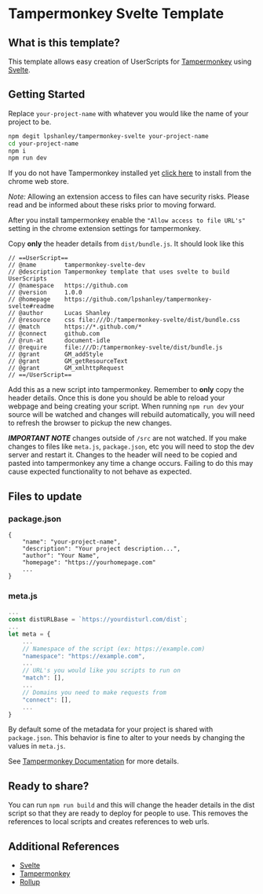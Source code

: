 # Tampermonkey Svelte Template
## What is this template?
This template allows easy creation of UserScripts for [Tampermonkey](https://www.tampermonkey.net/) using [Svelte](https://svelte.dev/).

## Getting Started
Replace `your-project-name` with whatever you would like the name of your project to be.

```bash
npm degit lpshanley/tampermonkey-svelte your-project-name
cd your-project-name
npm i
npm run dev
```

If you do not have Tampermonkey installed yet [click here](https://chrome.google.com/webstore/detail/tampermonkey/dhdgffkkebhmkfjojejmpbldmpobfkfo) to install from the chrome web store.

*Note:* Allowing an extension access to files can have security risks. Please read and be informed about these risks prior to moving forward.

After you install tampermonkey enable the `"Allow access to file URL's"` setting in the chrome extension settings for tampermonkey.

Copy **only** the header details from `dist/bundle.js`. It should look like this
```
// ==UserScript==
// @name        tampermonkey-svelte-dev
// @description Tampermonkey template that uses svelte to build UserScripts
// @namespace   https://github.com
// @version     1.0.0
// @homepage    https://github.com/lpshanley/tampermonkey-svelte#readme
// @author      Lucas Shanley
// @resource    css file:///D:/tampermonkey-svelte/dist/bundle.css
// @match       https://*.github.com/*
// @connect     github.com
// @run-at      document-idle
// @require     file:///D:/tampermonkey-svelte/dist/bundle.js
// @grant       GM_addStyle
// @grant       GM_getResourceText
// @grant       GM_xmlhttpRequest
// ==/UserScript==
```

Add this as a new script into tampermonkey. Remember to **only** copy the header details. Once this is done you should be able to reload your webpage and being creating your script. When running `npm run dev` your source will be watched and changes will rebuild automatically, you will need to refresh the browser to pickup the new changes.

***IMPORTANT NOTE*** changes outside of `/src` are not watched. If you make
changes to files like `meta.js`, `package.json`, etc you will need to stop 
the dev server and restart it. Changes to the header will need to be copied 
and pasted into tampermonkey any time a change occurs. Failing to do this
may cause expected functionality to not behave as expected.

## Files to update

### package.json
```jsonc
{
    "name": "your-project-name",
    "description": "Your project description...",
    "author": "Your Name",
    "homepage": "https://yourhomepage.com"
    ...
}
```

### meta.js
```javascript
...
const distURLBase = `https://yourdisturl.com/dist`;
...
let meta = {
    ...
    // Namespace of the script (ex: https://example.com)
    "namespace": "https://example.com",
    ...
    // URL's you would like you scripts to run on
    "match": [],
    ...
    // Domains you need to make requests from
    "connect": [],
    ...
}
```
By default some of the metadata for your project is shared with `package.json`. This behavior is fine to alter to your needs by changing the values in `meta.js`.

See [Tampermonkey Documentation](https://www.tampermonkey.net/documentation.php) for more details.

## Ready to share?
You can run `npm run build` and this will change the header details in the dist script so that they are ready to deploy for people to use. This removes the references to local scripts and creates references to web urls.

## Additional References
- [Svelte](https://svelte.dev/)
- [Tampermonkey](https://www.tampermonkey.net/documentation.php)
- [Rollup](https://rollupjs.org/guide/en/)